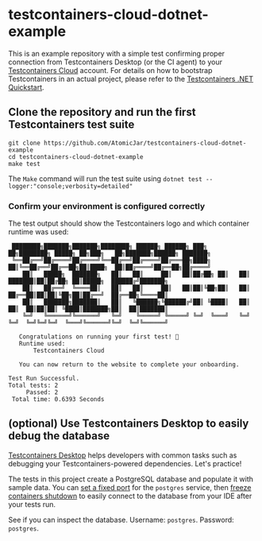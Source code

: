 # testcontainers-cloud-dotnet-example

This is an example repository with a simple test confirming proper connection from Testcontainers Desktop (or the CI agent) to your [Testcontainers Cloud](https://app.testcontainers.cloud) account.
For details on how to bootstrap Testcontainers in an actual project, please refer to the [Testcontainers .NET Quickstart](https://testcontainers.com/guides/getting-started-with-testcontainers-for-dotnet/).

## Clone the repository and run the first Testcontainers test suite

```shell
git clone https://github.com/AtomicJar/testcontainers-cloud-dotnet-example
cd testcontainers-cloud-dotnet-example
make test
```

The `Make` command will run the test suite using `dotnet test --logger:"console;verbosity=detailed"`

### Confirm your environment is configured correctly

The test output should show the Testcontainers logo and which container runtime was used:

```shell
 ████████╗███████╗███████╗████████╗ ██████╗ ██████╗ ███╗   ██╗████████╗ █████╗ ██╗███╗   ██╗███████╗██████╗ ███████╗ 
 ╚══██╔══╝██╔════╝██╔════╝╚══██╔══╝██╔════╝██╔═══██╗████╗  ██║╚══██╔══╝██╔══██╗██║████╗  ██║██╔════╝██╔══██╗██╔════╝ 
    ██║   █████╗  ███████╗   ██║   ██║     ██║   ██║██╔██╗ ██║   ██║   ███████║██║██╔██╗ ██║█████╗  ██████╔╝███████╗ 
    ██║   ██╔══╝  ╚════██║   ██║   ██║     ██║   ██║██║╚██╗██║   ██║   ██╔══██║██║██║╚██╗██║██╔══╝  ██╔══██╗╚════██║ 
    ██║   ███████╗███████║   ██║   ╚██████╗╚██████╔╝██║ ╚████║   ██║   ██║  ██║██║██║ ╚████║███████╗██║  ██║███████║ 
    ╚═╝   ╚══════╝╚══════╝   ╚═╝    ╚═════╝ ╚═════╝ ╚═╝  ╚═══╝   ╚═╝   ╚═╝  ╚═╝╚═╝╚═╝  ╚═══╝╚══════╝╚═╝  ╚═╝╚══════╝ 
   
   Congratulations on running your first test! 🎉
   Runtime used: 
       Testcontainers Cloud
  
   You can now return to the website to complete your onboarding.

Test Run Successful.
Total tests: 2
     Passed: 2
 Total time: 0.6393 Seconds

```

## (optional) Use Testcontainers Desktop to easily debug the database

[Testcontainers Desktop](https://testcontainers.com/desktop/) helps developers with common tasks such as debugging your 
Testcontainers-powered dependencies. Let's practice!

The tests in this project create a PostgreSQL database and populate it with sample data. You can 
[set a fixed port](https://newsletter.testcontainers.com/announcements/set-fixed-ports-to-easily-debug-development-services) 
for the `postgres` service, then [freeze containers shutdown](https://newsletter.testcontainers.com/announcements/freeze-containers-to-prevent-their-shutdown-while-you-debug) 
to easily connect to the database from your IDE after your tests run.

See if you can inspect the database. Username: `postgres`. Password: `postgres`.
